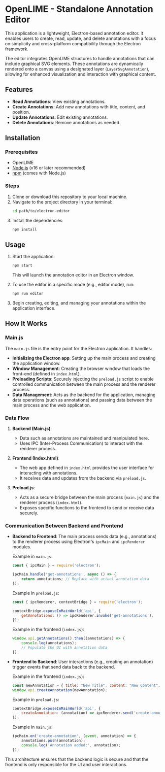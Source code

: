 # OpenLIME - Standalone Annotation Editor

This application is a lightweight, Electron-based annotation editor. It enables users to create, read, update, and delete annotations with a focus on simplicity and cross-platform compatibility through the Electron framework.

The editor integrates OpenLIME structures to handle annotations that can include graphical SVG elements. These annotations are dynamically rendered onto a canvas using a designated layer (`LayerSvgAnnotation`), allowing for enhanced visualization and interaction with graphical content.

## Features
- **Read Annotations**: View existing annotations.
- **Create Annotations**: Add new annotations with title, content, and position.
- **Update Annotations**: Edit existing annotations.
- **Delete Annotations**: Remove annotations as needed.

## Installation

### Prerequisites
- OpenLIME
- [Node.js](https://nodejs.org/) (v16 or later recommended)
- [npm](https://www.npmjs.com/) (comes with Node.js)

### Steps
1. Clone or download this repository to your local machine.
2. Navigate to the project directory in your terminal:
   ```bash
   cd path/to/electron-editor
   ```
3. Install the dependencies:
   ```bash
   npm install
   ```

## Usage
1. Start the application:
   ```bash
   npm start
   ```
   This will launch the annotation editor in an Electron window.

2. To use the editor in a specific mode (e.g., editor mode), run:
   ```bash
   npm run editor
   ```

3. Begin creating, editing, and managing your annotations within the application interface.

## How It Works

### Main.js
The `main.js` file is the entry point for the Electron application. It handles:
- **Initializing the Electron app**: Setting up the main process and creating the application window.
- **Window Management**: Creating the browser window that loads the front-end (defined in `index.html`).
- **Preloading Scripts**: Securely injecting the `preload.js` script to enable controlled communication between the main process and the renderer process.
- **Data Management**: Acts as the backend for the application, managing data operations (such as annotations) and passing data between the main process and the web application.

### Data Flow
1. **Backend (Main.js)**:
   - Data such as annotations are maintained and manipulated here.
   - Uses IPC (Inter-Process Communication) to interact with the renderer process.

2. **Frontend (Index.html)**:
   - The web app defined in `index.html` provides the user interface for interacting with annotations.
   - It receives data and updates from the backend via `preload.js`.

3. **Preload.js**:
   - Acts as a secure bridge between the main process (`main.js`) and the renderer process (`index.html`).
   - Exposes specific functions to the frontend to send or receive data securely.

### Communication Between Backend and Frontend
- **Backend to Frontend**: 
  The main process sends data (e.g., annotations) to the renderer process using Electron's `ipcMain` and `ipcRenderer` modules.
  
  Example in `main.js`:
  ```javascript
  const { ipcMain } = require('electron');

  ipcMain.handle('get-annotations', async () => {
      return annotations; // Replace with actual annotation data
  });
  ```

  Example in `preload.js`:
  ```javascript
  const { ipcRenderer, contextBridge } = require('electron');

  contextBridge.exposeInMainWorld('api', {
      getAnnotations: () => ipcRenderer.invoke('get-annotations'),
  });
  ```

  Example in the frontend (`index.js`):
  ```javascript
  window.api.getAnnotations().then((annotations) => {
      console.log(annotations);
      // Populate the UI with annotation data
  });
  ```

- **Frontend to Backend**: 
  User interactions (e.g., creating an annotation) trigger events that send data back to the backend.

  Example in the frontend (`index.js`):
  ```javascript
  const newAnnotation = { title: "New Title", content: "New Content", position: { x: 10, y: 20 } };
  window.api.createAnnotation(newAnnotation);
  ```

  Example in `preload.js`:
  ```javascript
  contextBridge.exposeInMainWorld('api', {
      createAnnotation: (annotation) => ipcRenderer.send('create-annotation', annotation),
  });
  ```

  Example in `main.js`:
  ```javascript
  ipcMain.on('create-annotation', (event, annotation) => {
      annotations.push(annotation);
      console.log('Annotation added:', annotation);
  });
  ```

This architecture ensures that the backend logic is secure and that the frontend is only responsible for the UI and user interactions.